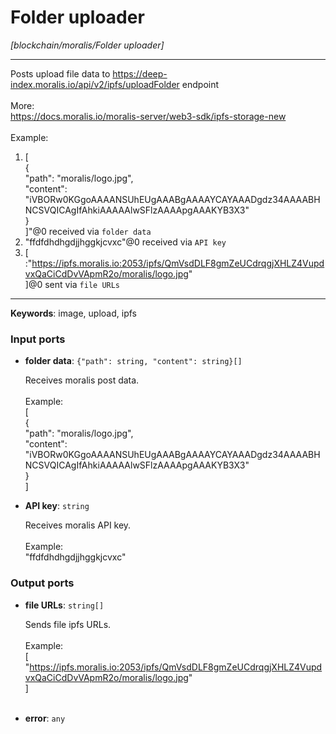 # Folder uploader

_[blockchain/moralis/Folder uploader]_

---

Posts upload file data to  https://deep-index.moralis.io/api/v2/ipfs/uploadFolder endpoint<br>
<br>
More: <br>
https://docs.moralis.io/moralis-server/web3-sdk/ipfs-storage-new<br>
<br>
Example:<br>
1. [<br>
    {<br>
      "path": "moralis/logo.jpg",<br>
      "content": "iVBORw0KGgoAAAANSUhEUgAAABgAAAAYCAYAAADgdz34AAAABHNCSVQICAgIfAhkiAAAAAlwSFlzAAAApgAAAKYB3X3"<br>
    }<br>
  ]"@0 received via `folder data`  <br>
2. "ffdfdhdhgdjjhggkjcvxc"@0 received via `API key` <br>
3. [  :"https://ipfs.moralis.io:2053/ipfs/QmVsdDLF8gmZeUCdrqgjXHLZ4VupdvxQaCiCdDvVApmR2o/moralis/logo.jpg" <br>
]@0 sent via `file URLs`<br>

---

__Keywords__: image, upload, ipfs

### Input ports

* __folder data__: ` {"path": string, "content": string}[] `

    Receives moralis post data.<br>
    <br>
    Example:<br>
    [<br>
        {<br>
          "path": "moralis/logo.jpg",<br>
          "content": "iVBORw0KGgoAAAANSUhEUgAAABgAAAAYCAYAAADgdz34AAAABHNCSVQICAgIfAhkiAAAAAlwSFlzAAAApgAAAKYB3X3"<br>
        }<br>
      ]<br>


* __API key__: ` string `

    Receives moralis API key.<br>
    <br>
    Example: <br>
    "ffdfdhdhgdjjhggkjcvxc" <br>

### Output ports

* __file URLs__: ` string[] `

    Sends file ipfs URLs.<br>
    <br>
    Example:<br>
     [<br>
    "https://ipfs.moralis.io:2053/ipfs/QmVsdDLF8gmZeUCdrqgjXHLZ4VupdvxQaCiCdDvVApmR2o/moralis/logo.jpg" <br>
    ]<br>
    <br>


* __error__: ` any `

